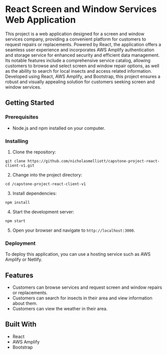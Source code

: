 # React Screen and Window Services Web Application

This project is a web application designed for a screen and window services company, providing a convenient platform for customers to request repairs or replacements. Powered by React, the application offers a seamless user experience and incorporates AWS Amplify authentication and storage service for enhanced security and efficient data management. Its notable features include a comprehensive service catalog, allowing customers to browse and select screen and window repair options, as well as the ability to search for local insects and access related information. <!-- Additionally, customers can stay updated with the weather in their area. The application also supports user accounts, enabling customers to create profiles, sign in, and effortlessly save their order history. --> Developed using React, AWS Amplify, and Bootstrap, this project ensures a robust and visually appealing solution for customers seeking screen and window services.

## Getting Started

### Prerequisites

- Node.js and npm installed on your computer.

### Installing

1. Clone the repository:

```
git clone https://github.com/nicholasmelliott/capstone-project-react-client-v1.git
```

2. Change into the project directory:

```
cd /capstone-project-react-client-v1
```

3. Install dependencies:

```
npm install
```

4. Start the development server:

```
npm start
```

5. Open your browser and navigate to `http://localhost:3000`.

### Deployment

To deploy this application, you can use a hosting service such as AWS Amplify or Netlify. 

## Features

- Customers can browse services and request screen and window repairs or replacements.
- Customers can search for insects in their area and view information about them.
- Customers can view the weather in their area.
<!-- - Customers can create an account and sign in to save their order history. -->

## Built With

- React
- AWS Amplify
- Bootstrap
